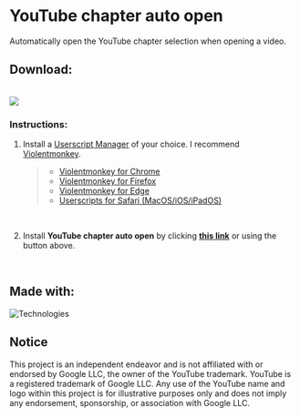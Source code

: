 # YouTube chapter auto open
Automatically open the YouTube chapter selection when opening a video.

## Download:

<br/>

<a href="https://github.com/AstragoTech/youtube_chapter_auto_open/raw/main/youtube_chapter_auto_open.user.js">
    <img src="https://img.shields.io/badge/-Use%20%2F%20Download-brightgreen?style=for-the-badge&logo=download" />
</a>

<br/>

### Instructions:

1. Install a [Userscript Manager](https://en.wikipedia.org/wiki/Userscript_manager) of your choice. I recommend [Violentmonkey](https://violentmonkey.github.io/).
    > - [Violentmonkey for Chrome](https://chrome.google.com/webstore/detail/violent-monkey/jinjaccalgkegednnccohejagnlnfdag)<br/>
    > - [Violentmonkey for Firefox](https://addons.mozilla.org/firefox/addon/violentmonkey/)<br/>
    > - [Violentmonkey for Edge](https://microsoftedge.microsoft.com/addons/detail/eeagobfjdenkkddmbclomhiblgggliao)<br/>
    > - [Userscripts for Safari (MacOS/iOS/iPadOS)](https://apps.apple.com/us/app/userscripts/id1463298887)<br/>

<br/>

2. Install **YouTube chapter auto open** by clicking **[this link](https://github.com/AstragoTech/youtube_chapter_auto_open/raw/main/youtube_chapter_auto_open.user.js)** or using the button above.

<br/>

## Made with:

![Technologies](https://skillicons.dev/icons?i=js)

## Notice

This project is an independent endeavor and is not affiliated with or endorsed by Google LLC, the owner of the YouTube trademark. YouTube is a registered trademark of Google LLC. Any use of the YouTube name and logo within this project is for illustrative purposes only and does not imply any endorsement, sponsorship, or association with Google LLC.


